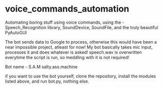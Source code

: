 # voice_commands_automation
Automating boring stuff using voice commands, using the -
Speech_Recognition library, 
SoundDevice, 
SoundFile, and 
the truly beautiful PyAutoGUI

The bot sends data to Google to process, otherwise this would have been a near impossible project, atleast for now! My bot basically takes mic input, processes it and does whatever is asked! speech.wav is overwritten everytime the script is run, so meddling with it is not required!

Bot name - S.A.M
salty.ass.machine

if you want to use the bot yourself, clone the repository, install the modules listed above, and run bot.py, nothing else.
